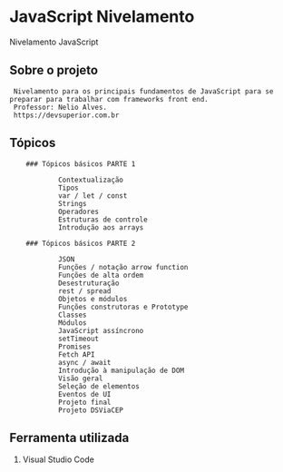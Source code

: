 # JavaScript Nivelamento

Nivelamento JavaScript 

## Sobre o projeto
```
 Nivelamento para os principais fundamentos de JavaScript para se preparar para trabalhar com frameworks front end.
 Professor: Nelio Alves.
 https://devsuperior.com.br
```
## Tópicos
		### Tópicos básicos PARTE 1
		
				Contextualização
				Tipos
				var / let / const
				Strings
				Operadores
				Estruturas de controle
				Introdução aos arrays
		
		### Tópicos básicos PARTE 2
		
				JSON
				Funções / notação arrow function
				Funções de alta ordem
				Desestruturação
				rest / spread
				Objetos e módulos
				Funções construtoras e Prototype
				Classes
				Módulos
				JavaScript assíncrono
				setTimeout
				Promises
				Fetch API
				async / await
				Introdução à manipulação de DOM
				Visão geral
				Seleção de elementos
				Eventos de UI
				Projeto final
				Projeto DSViaCEP
		
## Ferramenta utilizada

1. Visual Studio Code
